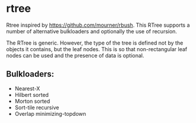 # rtree
Rtree inspired by https://github.com/mourner/rbush. This RTree supports a number of alternative bulkloaders and optionally the use of recursion.

The RTree is generic. However, the type of the tree is defined not by the objects it contains, but the leaf nodes. This is so that non-rectangular leaf nodes can be used and the presence of data is optional.

## Bulkloaders:
* Nearest-X
* Hilbert sorted
* Morton sorted
* Sort-tile recursive
* Overlap minimizing-topdown
